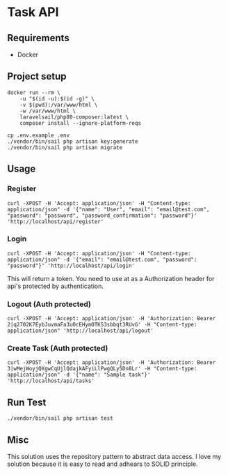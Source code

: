 # Task API

## Requirements

- Docker

## Project setup
```
docker run --rm \
    -u "$(id -u):$(id -g)" \
    -v $(pwd):/var/www/html \
    -w /var/www/html \
    laravelsail/php80-composer:latest \
    composer install --ignore-platform-reqs

cp .env.example .env
./vendor/bin/sail php artisan key:generate
./vendor/bin/sail php artisan migrate
```

## Usage

### Register

```
curl -XPOST -H 'Accept: application/json' -H "Content-type: application/json" -d '{"name": "User", "email": "email@test.com", "password": "password", "password_confirmation": "password"}' 'http://localhost/api/register'
```

### Login

```
curl -XPOST -H 'Accept: application/json' -H "Content-type: application/json" -d '{"email": "email@test.com", "password": "password"}' 'http://localhost/api/login'
```
This will return a token. You need to use at as a Authorization header for api's protected by authentication.

### Logout (Auth protected)

```
curl -XPOST -H 'Accept: application/json' -H 'Authorization: Bearer 2|q2702K7EybJuvmaFa3uOcEHymOTKS3sbbqt3RUvG' -H "Content-type: application/json" 'http://localhost/api/logout'
```

### Create Task (Auth protected)

```
curl -XPOST -H 'Accept: application/json' -H 'Authorization: Bearer 3|wMejWoyjQXgwCqUjlQdajkAFyiLlPwgQLy5Dn8Lr' -H "Content-type: application/json" -d '{"name": "Sample task"}' 'http://localhost/api/tasks'
```

## Run Test

```
./vendor/bin/sail php artisan test
```

## Misc

This solution uses the repository pattern to abstract data access. I love my solution because it is easy to read and adhears to SOLID principle.

